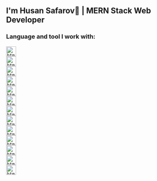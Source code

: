 ### <h2>I'm Husan Safarov👋 | MERN Stack Web Developer</h2> 







### Language and tool I work with:

<code><img src="https://www.freeiconspng.com/thumbs/html5-icon/html5-icon-1.png" alt="html" width="27px" /> </code>
<code><img src="https://cdn-icons-png.flaticon.com/512/5968/5968242.png" alt="html" width="27px" /> </code>
<code><img src="https://cdn3.iconfinder.com/data/icons/logos-and-brands-adobe/512/288_Sass-512.png" alt="html" width="27px" /> </code>
<code><img src="https://www.freepnglogos.com/uploads/javascript-png/javascript-vector-logo-yellow-png-transparent-javascript-vector-12.png" alt="html" width="27px" /> </code>
<code><img src="https://upload.wikimedia.org/wikipedia/commons/thumb/a/a7/React-icon.svg/2300px-React-icon.svg.png" alt="html" width="27px" /> </code>
<code><img src="https://brandslogos.com/wp-content/uploads/thumbs/redux-logo-vector.svg" alt="html" width="27px" /> </code>
<code><img src="https://seeklogo.com/images/M/mui-logo-56F171E991-seeklogo.com.png" alt="html" width="27px" /> </code>
<code><img src="https://cdn.freebiesupply.com/logos/large/2x/nodejs-icon-logo-png-transparent.png" alt="html" width="27px" /> </code>
<code><img src="https://static-00.iconduck.com/assets.00/nestjs-icon-512x510-9nvpcyc3.png" alt="html" width="27px" /> </code>
<code><img src="https://static-00.iconduck.com/assets.00/nextjs-icon-512x309-yynfidez.png" alt="html" width="27px" /> </code>
<code><img src="https://www.opc-router.de/wp-content/uploads/2021/03/mongodb_thumbnail.png" alt="html" width="27px" /> </code>
<code><img src="https://upload.wikimedia.org/wikipedia/commons/thumb/2/29/Postgresql_elephant.svg/1200px-Postgresql_elephant.svg.png" alt="html" width="27px" /> </code>
<code><img src="https://upload.wikimedia.org/wikipedia/commons/thumb/9/97/Sqlite-square-icon.svg/1200px-Sqlite-square-icon.svg.png" alt="html" width="27px" /> </code>

